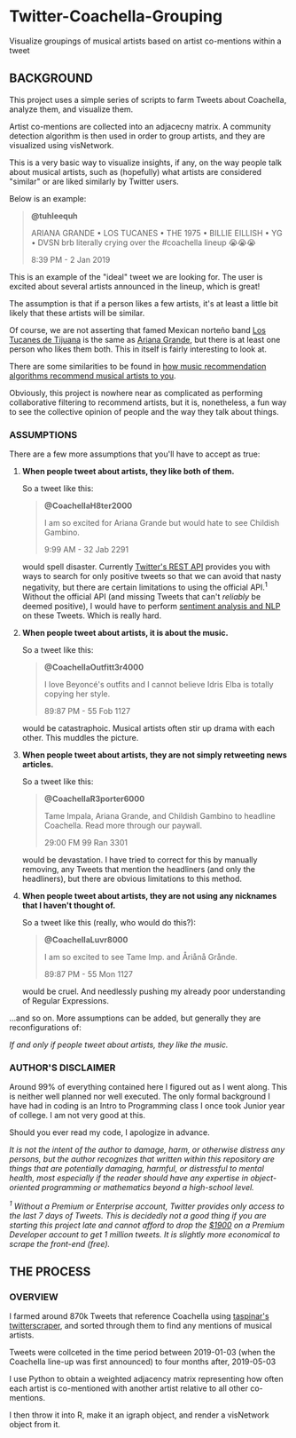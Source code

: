 # Twitter-Coachella-Grouping
Visualize groupings of musical artists based on artist co-mentions within a tweet

## BACKGROUND

This project uses a simple series of scripts to farm Tweets about Coachella, analyze them, and visualize them.

Artist co-mentions are collected into an adjacecny matrix. A community detection algorithm is then used in order to group artists, and they are visualized using visNetwork. 

This is a very basic way to visualize insights, if any, on the way people talk about musical artists, such as (hopefully) what artists are considered "similar" or are liked similarly by Twitter users.

Below is an example:
>**@tuhleequh**
>
>ARIANA GRANDE • LOS TUCANES • THE 1975 • BILLIE EILLISH • YG • DVSN 
>brb literally crying over the #coachella lineup 😭😭😭
>
>8:39 PM - 2 Jan 2019

This is an example of the "ideal" tweet we are looking for. The user is excited about several artists announced in the lineup, which is great!

The assumption is that if a person likes a few artists, it's at least a little bit likely that these artists will be similar. 

Of course, we are not asserting that famed Mexican norteño band [Los Tucanes de Tijuana](https://en.wikipedia.org/wiki/Los_Tucanes_de_Tijuana) is the same as [Ariana Grande](https://en.wikipedia.org/wiki/Ariana_Grande), but there is at least one person who likes them both. This in itself is fairly interesting to look at. 

There are some similarities to be found in [how music recommendation algorithms recommend musical artists to you](https://medium.com/datadriveninvestor/behind-spotify-recommendation-engine-a9b5a27a935).

Obviously, this project is nowhere near as complicated as performing collaborative filtering to recommend artists, but it is, nonetheless, a fun way to see the collective opinion of people and the way they talk about things.

### ASSUMPTIONS

There are a few more assumptions that you'll have to accept as true:

1. **When people tweet about artists, they like both of them.**

   So a tweet like this:
   >**@CoachellaH8ter2000**
   >
   >I am so excited for Ariana Grande but would hate to see Childish Gambino.
   >
   >9:99 AM - 32 Jab 2291
   
   would spell disaster. Currently [Twitter's REST API](https://developer.twitter.com/en/docs/tweets/rules-and-filtering/overview/standard-operators) provides you with ways to search for only positive tweets so that we can avoid that nasty negativity, but there are certain limitations to using the official API.<sup>1</sup> Without the official API (and missing Tweets that can't _reliably_ be deemed positive), I would have to perform [sentiment analysis and NLP](https://en.wikipedia.org/wiki/Sentiment_analysis) on these Tweets. Which is really hard. 

2. **When people tweet about artists, it is about the music.**

   So a tweet like this:
   >**@CoachellaOutfitt3r4000**
   >
   >I love Beyoncé's outfits and I cannot believe Idris Elba is totally copying her style.
   >
   >89:87 PM - 55 Fob 1127
   
   would be catastraphoic. Musical artists often stir up drama with each other. This muddles the picture.

3. **When people tweet about artists, they are not simply retweeting news articles.**

   So a tweet like this:
   >**@CoachellaR3porter6000**
   >
   >Tame Impala, Ariana Grande, and Childish Gambino to headline Coachella. Read more through our paywall.
   >
   >29:00 FM 99 Ran 3301
   
   would be devastation. I have tried to correct for this by manually removing, any Tweets that mention the headliners (and only the headliners), but there are obvious limitations to this method. 
   
4. **When people tweet about artists, they are not using any nicknames that I haven't thought of.**

   So a tweet like this (really, who would do this?):
   >**@CoachellaLuvr8000**
   >
   >I am so excited to see Tame Imp. and Åriånå Grånde.
   >
   >89:87 PM - 55 Mon 1127
   
   would be cruel. And needlessly pushing my already poor understanding of Regular Expressions. 

...and so on. More assumptions can be added, but generally they are reconfigurations of:

_If and only if people tweet about artists, they like the music._

### AUTHOR'S DISCLAIMER

Around 99% of everything contained here I figured out as I went along. This is neither well planned nor well executed. The only formal background I have had in coding is an Intro to Programming class I once took Junior year of college. I am not very good at this. 

Should you ever read my code, I apologize in advance. 

_It is not the intent of the author to damage, harm, or otherwise distress any persons, but the author recognizes that written within this repository are things that are potentially damaging, harmful, or distressful to mental health, most especially if the reader should have any expertise in object-oriented programming or mathematics beyond a high-school level._

_<sup>1</sup> Without a Premium or Enterprise account, Twitter provides only access to the last 7 days of Tweets. This is decidedly not a good thing if you are starting this project late and cannot afford to drop the [$1900](https://developer.twitter.com/en/docs/tweets/search/overview/premium) on a Premium Developer account to get 1 million tweets. It is slightly more economical to scrape the front-end (free)._ 

## THE PROCESS

### OVERVIEW
I farmed around 870k Tweets that reference Coachella using [taspinar's](https://github.com/taspinar) [twitterscraper](https://github.com/taspinar/twitterscraper), and sorted through them to find any mentions of musical artists.

Tweets were collceted in the time period between 2019-01-03 (when the Coachella line-up was first announced) to four months after, 2019-05-03

I use Python to obtain a weighted adjacency matrix representing how often each artist is co-mentioned with another artist relative to all other co-mentions. 

I then throw it into R, make it an igraph object, and render a visNetwork object from it.





